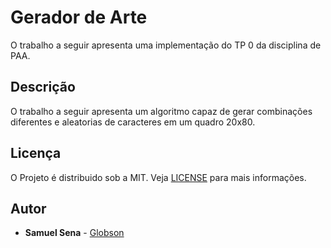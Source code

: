 # Gerador de Arte
O trabalho a seguir apresenta uma implementação do TP 0 da disciplina de PAA.

[](https://i.imgur.com/zGtj9kI.png)
[](https://i.imgur.com/PNfVSf6.jpg)

## Descrição

O trabalho a seguir apresenta um algoritmo capaz de gerar combinações diferentes e aleatorias de caracteres em um quadro 20x80.

## Licença

O Projeto é distribuido sob a MIT.
Veja [LICENSE](https://github.com/Globson/Gerador-de-Arte-TP_PAA/blob/master/LICENSE) para mais informações.

## Autor


* **Samuel Sena** - [Globson](https://github.com/Globson)
